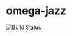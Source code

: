 # omega-jazz

[![Build Status](https://travis-ci.org/ihsw/omega-jazz.svg?branch=master)](https://travis-ci.org/ihsw/omega-jazz)

